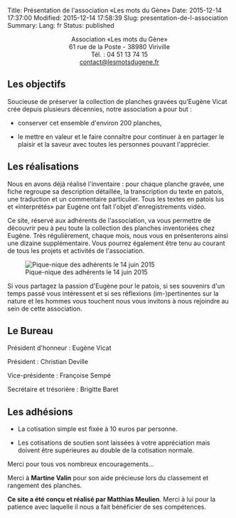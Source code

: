 Title: Présentation de l'association «Les mots du Gène»
Date: 2015-12-14 17:37:00
Modified: 2015-12-14 17:58:39
Slug: presentation-de-l-association
Summary: 
Lang: fr
Status: published

<p style="text-align: center;">
  Association «Les mots du Gène»<br>
  61 rue de la Poste - 38980 Viriville<br>
  Tél. : 04 51 13 74 15<br>
  <a href="mailto:contact@lesmotsdugene.fr">contact@lesmotsdugene.fr</a>
</p>

## Les objectifs

Soucieuse de préserver la collection de planches gravées qu'Eugène
Vicat crée depuis plusieurs décennies, notre association a pour but :

- conserver cet ensemble d'environ 200 planches,

- le mettre en valeur et le faire connaître pour continuer à en
  partager le plaisir et la saveur avec toutes les personnes pouvant
  l'apprécier.

## Les réalisations

Nous en avons déjà réalisé l'inventaire : pour chaque planche gravée,
une fiche regroupe sa description détaillée, la transcription du texte
en patois, une traduction et un commentaire particulier. Tous les
textes en patois lus et «interprétés» par Eugène ont fait l'objet
d'enregistrements vidéo.

Ce site, réservé aux adhérents de l'association, va vous permettre de
découvrir peu à peu toute la collection des planches inventoriées chez
Eugène. Très régulièrement, chaque mois, nous vous en présenterons
ainsi une dizaine supplémentaire. Vous pourrez également être tenu au
courant de tous les projets et activités de l'association.

<figure class="image-block" style="float: center;">
  <img alt="Pique-nique des adhérents le 14 juin 2015" src="{static}/images/assemblee_pique-nique.png">
  <figcaption style="max-width: 579px">Pique-nique des adhérents le 14 juin 2015</figcaption>
</figure>

Si vous partagez la passion d'Eugène pour le patois, si ses souvenirs
d'un temps passé vous intéressent et si ses réflexions
(im-)pertinentes sur la nature et les hommes vous touchent nous vous
invitons à nous rejoindre au sein de cette association.

## Le Bureau

Président d'honneur : Eugène Vicat

Président : Christian Deville

Vice-présidente : Françoise Sempé

Secrétaire et trésorière : Brigitte Baret

## Les adhésions

- La cotisation simple est fixée à 10 euros par personne.

- Les cotisations de soutien sont laissées à votre appréciation mais
  doivent être supérieures au double de la cotisation normale.

Merci pour tous vos nombreux encouragements...

Merci à **Martine Valin** pour son aide précieuse lors du classement et rangement des planches.

**Ce site a été conçu et réalisé par Matthias Meulien**. Merci à lui
pour la patience avec laquelle il nous a fait bénéficier de ses
compétences.
